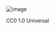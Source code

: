 ![image](https://github.com/justinhufford/made-with-python/assets/120344926/9437b9e5-8d0f-4336-a8da-b3dba1498294)


CC0 1.0 Universal
